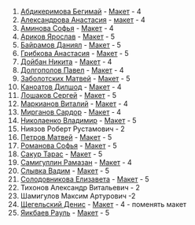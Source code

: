﻿1. [Абдикеримова Бегимай](https://github.com/Abdikeromova "Абдикеримова Бегимай") - [Макет](https://www.figma.com/file/v5KSoaAlmkNWDBMy7Pdkbz/design-healthy-mama-(1)?node-id=0%3A1 "Макет") - 4
2. [Александрова Анастасия](https://github.com/orubly "Александрова Анастасия") - [макет](https://www.figma.com/file/XD6u2eZm2HBV3oYo86ibbe/design-maroon-shop?node-id=0%3A1 "Макет") - 4
3. [Аминова Софья](https://github.com/Aminovasonya "Аминова Софья") - [Макет](https://www.figma.com/file/Kb2Bu4grzB2JqZ3LycITDuhZ/Templates-%237.-More-on-Figma.info?node-id=0%3A1 "Макет") - 4
4. [Ариков Ярослав](https://github.com/soojy "Ариков Ярослав") - [Макет](https://www.figma.com/file/mc4NyQ8AYUV7KjImsy5cVY/Valorant---Agents-page-concept-design-(Community)?node-id=1%3A2 "Макет") - 5
5. [Байрамов Даниял](https://github.com/whitemalina "Байрамов Даниял") - [Макет](https://www.figma.com/file/tUS6aWt8x6TlJ2fQ29HxLN/LinkedIn-Redesign-(Copy)?node-id=0%3A1 "Макет") - 5
6. [Грибкова Анастасия](https://github.com/AnastyasiaGri2022 "Грибкова Анастасия") - [Макет](https://www.uistore.design/items/alivio-landing-page-for-figma/ "Макет") - 5
7. [Дойбан Никита](https://github.com/nikitadoiban "Дойбан Никита") - [Макет](https://figma.info/blog/templates/2019-05-24-shablon-zhilogo-kompleksa.html "Макет") - 4
8. [Долгополов Павел](https://github.com/Pavel200218 "Долгополов Павел") - [Макет](https://www.figma.com/file/xHjAxd90oUnfpTQ5NZnSoz/Templates-%2317.-More-on-Figma.info?node-id=0%3A1 "Макет") - 4
9. [Заболотских Матвей](https://github.com/Mathway "Заболотских Матвей") - [Макет](https://www.figma.com/file/8NlS4GVsFTizULz2n4E6Ue/Covid-19-Landing-Page-For-Figma?node-id=0%3A1 "Макет") - 5
11. [Каноатов Дилшод](https://github.com/Klubnika662banan "Каноатов Дилшод") - [Макет](https://www.figma.com/file/BlYIuZ1KswVR9wlOTsY7JW/alivio-landing-page-for-figma?node-id=0%3A1 "Макет") - 4
12. [Лошаков Сергей](https://github.com/LoskakovSergey915 "Лошаков Сергей") - [Макет](https://www.uistore.design/items/tour-and-travel-website-for-figma/ "Макет") - 5
13. [Маркианов Виталий](https://github.com/Azimov86xxx "Маркианов Виталий") - [Макет](https://www.uistore.design/items/mntn-free-landing-page-for-figma/ "Макет") - 4
14. [Мирганов Сардор](https://github.com/msardor "Мирганов Сардор") - [Макет](https://www.figma.com/file/5l6InHbmYKD1GQuIThwxb3/Gravity?node-id=0%3A1) - 4
15. [Николаенко Владимир](https://github.com/shizik9) - [Макет](https://www.figma.com/file/tFSM7FpVXuCu6YbKoTvRuK/woo-landing-page-for-figma?node-id=0%3A1 "Макет") - 5
16. Ниязов Роберт Рустамович - 2
17. [Петров Матвей](https://github.com/MatveyPetrov "Петров Матвей") - [Макет](https://www.figma.com/file/am6tvSiTjanH5bPpjnMGtx/%D0%9C%D0%B0%D0%BA%D0%B5%D1%82_1.1.-%D0%9F%D0%B5%D1%82%D1%80%D0%BE%D0%B2-(Copy)?node-id=0%3A1 "Макет") - 5
18. [Романова Софья](https://github.com/RomanovaSophia "Романова Софья") - [Макет](https://www.figma.com/file/ZI6u9GhiZyOENlbwqjHfuQ/traffico-landing-page-for-figma?node-id=0%3A1 "Макет") - 5
19. [Сакур Тарас](https://github.com/SakurGun "Сакур Тарас") - [Макет](https://www.figma.com/file/X8I0G7PzIREd6CkieTO2P0/tour-and-travel-website-for-figma?node-id=0%3A1 "Макет") - 5
20. [Самигуллин Рамазан](https://github.com/cr663stal "Самигуллин Рамазан") - [Макет](https://www.figma.com/file/cYa1QMO3aI8fry1YKEaf8nvX/Templates-%2314.-More-on-Figma.info?node-id=1%3A2 "Макет") - 4
21. [Слывка Вадим](https://github.com/s4nzh1k "Слывка Вадим") - [Макет](https://www.uistore.design/items/traffico-landing-page-for-figma/ "Макет") - 5
22. [Солодовникова Елизавета](https://github.com/solodovkina "Солодовникова Елизавета") - [Макет](https://www.figma.com/file/LBTG9XkicpIWdNKgoQXGFbuj/Templates-%239.-More-on-Figma.info?node-id=0%3A1 "Макет") - 5
23. Тихонов Александр Витальевич - 2
24. Шамигулов Максим Артурович -2
25. [Щегельский Денис](https://github.com/lordguzlik "Щегельский Денис") - [Макет](https://www.uistore.design/items/woo-landing-page-for-figma/ "Макет") - 4 - поменять макет
26. [Яикбаев Рауль](https://github.com/Raul1011 "Яикбаев Рауль") - [Макет](https://www.uistore.design/items/woo-landing-page-for-figma/ "Макет") - 5


